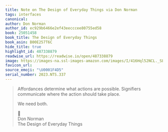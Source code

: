 ```yaml
---
title: Note on The Design of Everyday Things via Don Norman
tags: interfaces
canonical:
author: Don Norman
author_id: ec929b6466e2ef43eecccee80755ed58
book: 25051458
book_title: The Design of Everyday Things
book_asin: B00E257T6C
hide_title: true
highlight_id: 487338879
readwise_url: https://readwise.io/open/487338879
image: https://images-na.ssl-images-amazon.com/images/I/416Hql52NCL._SL200_.jpg
favicon_url:
source_emoji: "\U0001F4D5"
serial_number: 2023.NTS.337
---
```

> Affordances determine what actions are possible. Signifiers communicate where the action should take place.
> 
> We need both.
> <div class="quoteback-footer"><div class="quoteback-avatar"><span class="mini-emoji"> 📕</span></div><div class="quoteback-metadata"><div class="metadata-inner"><span style="display:none">FROM:</span><div aria-label="Don Norman" class="quoteback-author"> Don Norman</div><div aria-label="The Design of Everyday Things" class="quoteback-title"> The Design of Everyday Things</div></div></div></div>